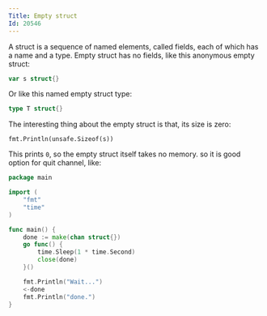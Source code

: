 ```yaml
---
Title: Empty struct
Id: 20546
---
```

A struct is a sequence of named elements, called fields, each of which has a name and a type. Empty struct has no fields, like this anonymous empty struct:

```go
var s struct{}
```

Or like this named empty struct type:

```go
type T struct{}
```

The interesting thing about the empty struct is that, its size is zero:

    fmt.Println(unsafe.Sizeof(s))

This prints `0`, so the empty struct itself takes no memory. so it is good option for quit channel, like:

```go
package main

import (
    "fmt"
    "time"
)

func main() {
    done := make(chan struct{})
    go func() {
        time.Sleep(1 * time.Second)
        close(done)
    }()

    fmt.Println("Wait...")
    <-done
    fmt.Println("done.")
}
```
